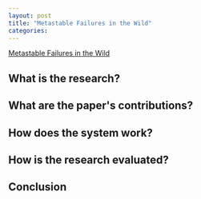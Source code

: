 ```yaml
---
layout: post
title: "Metastable Failures in the Wild"
categories:
---
```


[Metastable Failures in the Wild]()

## What is the research?

## What are the paper's contributions?

## How does the system work?

## How is the research evaluated?

## Conclusion
